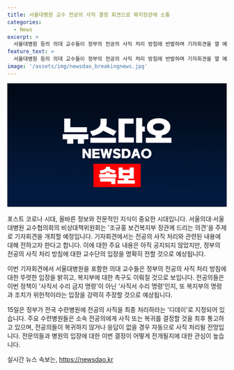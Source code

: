 ```yaml
---
title: 서울대병원 교수 전공의 사직 결정 회견으로 복지장관에 소통
categories:
  - News
excerpt: >
  서울대병원 등의 의대 교수들이 정부의 전공의 사직 처리 방침에 반발하며 기자회견을 열 예정이다. 이번 사안은 전공의들의 사직 처리와 관련되어 있으며, 전공의들은 복지부에 대해 위헌적 명령과 조치를 철회할 것을 촉구하고 있다. 내일은 전국 수련병원에 전공의 사직을 최종 처리하라는 정부의 요청일로, 전공의들은 사직 또는 복귀를 결정해야 하며, 응답이 없을 경우 자동으로 사직 처리될 전망이다. (사진=)
feature_text: >
  서울대병원 등의 의대 교수들이 정부의 전공의 사직 처리 방침에 반발하며 기자회견을 열 예정이다. 이번 사안은 전공의들의 사직 처리와 관련되어 있으며, 전공의들은 복지부에 대해 위헌적 명령과 조치를 철회할 것을 촉구하고 있다. 내일은 전국 수련병원에 전공의 사직을 최종 처리하라는 정부의 요청일로, 전공의들은 사직 또는 복귀를 결정해야 하며, 응답이 없을 경우 자동으로 사직 처리될 전망이다. (사진=)
image: '/assets/img/newsdao_breakingnews.jpg'
---
```


<p><img src="/assets/img/newsdao_breakingnews.jpg" alt="ranknews 속보" /></p>

<p>포스트 코로나 시대, 올바른 정보와 전문적인 지식이 중요한 시대입니다. 서울의대·서울대병원 교수협의회의 비상대책위원회는 '조규홍 보건복지부 장관께 드리는 의견'을 주제로 기자회견을 개최할 예정입니다. 기자회견에서는 전공의 사직 처리와 관련된 내용에 대해 전하고자 한다고 합니다. 이에 대한 주요 내용은 아직 공지되지 않았지만, 정부의 전공의 사직 처리 방침에 대한 교수단의 입장을 명확히 전할 것으로 예상됩니다.</p>

<p>이번 기자회견에서 서울대병원을 포함한 의대 교수들은 정부의 전공의 사직 처리 방침에 대한 뚜렷한 입장을 밝히고, 복지부에 대한 촉구도 이뤄질 것으로 보입니다. 전공의들은 이번 정책이 '사직서 수리 금지 명령'이 아닌 '사직서 수리 명령'인지, 또 복지부의 명령과 조치가 위헌적이라는 입장을 강력히 주장할 것으로 예상됩니다.</p>

<p>15일은 정부가 전국 수련병원에 전공의 사직을 최종 처리하라는 '디데이'로 지정되어 있습니다. 주요 수련병원들은 소속 전공의에게 사직 또는 복귀를 결정할 것을 최후 통고하고 있으며, 전공의들이 복귀하지 않거나 응답이 없을 경우 자동으로 사직 처리될 전망입니다. 전문의들과 병원의 입장에 대한 이번 결정이 어떻게 전개될지에 대한 관심이 높습니다.</p>
실시간 뉴스 속보는, <a href="https://newsdao.kr" rel="dofollow">https://newsdao.kr</a>


